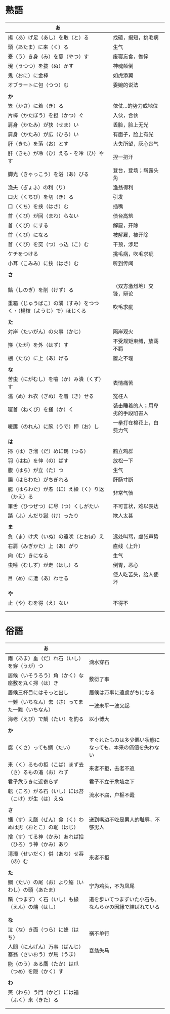 # 熟語

| あ                                                                   |                                  |
| -------------------------------------------------------------------- | -------------------------------- |
| 揚（あ）げ足（あし）を取（と）る                                     | 找碴，揭短，挑毛病               |
| 頭（あたま）に来（く）る                                             | 生气                             |
| 憂（う）き身（み）を窶（やつ）す                                     | 废寝忘食，憔悴                   |
| 現（うつつ）を抜（ぬ）かす                                           | 神魂颠倒                         |
| 鬼（おに）に金棒                                                     | 如虎添翼                         |
| オブラートに包（つつ）む                                             | 委婉的说法                       |
|                                                                      |                                  |
| **か**                                                               |                                  |
| 笠（かさ）に着（き）る                                               | 依仗…的势力或地位                |
| 片棒（かたぼう）を担（かつ）ぐ                                       | 入伙，合伙                       |
| 肩身（かたみ）が狭（せま）い                                         | 丢脸，脸上无光                   |
| 肩身（かたみ）が広（ひろ）い                                         | 有面子，脸上有光                 |
| 肝（きも）を落（お）とす                                             | 大失所望，灰心丧气               |
| 肝（きも）が冷（ひ）える・を冷（ひ）やす                             | 捏一把汗                         |
| 脚光（きゃっこう）を浴（あ）びる                                     | 登台，登场；崭露头角             |
| 漁夫（ぎょふ）の利（り）                                             | 渔翁得利                         |
| 口火（くちび）を切（き）る                                           | 引发                             |
| 口（くち）を挟（はさ）む                                             | 插嘴                             |
| 首（くび）が回（まわ）らない                                         | 债台高筑                         |
| 首（くび）にする                                                     | 解雇，开除                       |
| 首（くび）になる                                                     | 被解雇，被开除                   |
| 首（くび）を突（つ）っ込（こ）む                                     | 干预，涉足                       |
| ケチをつける                                                         | 挑毛病，吹毛求疵                 |
| 小耳（こみみ）に挟（はさ）む                                         | 听到传闻                         |
|                                                                      |                                  |
| **さ**                                                               |                                  |
|                                                                      |                                  |
| 鎬（しのぎ）を削（けず）る                                           | （双方激烈地）交锋，辩论         |
| 重箱（じゅうばこ）の隅（すみ）をつつく・（楊枝（ようじ）で）ほじくる | 吹毛求疵                         |
|                                                                      |                                  |
| **た**                                                               |                                  |
| 対岸（たいがん）の火事（かじ）                                       | 隔岸观火                         |
| 箍（たが）を外（はず）す                                             | 不受规矩束缚，放荡不羁           |
| 棚（たな）に上（あ）げる                                             | 置之不理                         |
|                                                                      |                                  |
| **な**                                                               |                                  |
| 苦虫（にがむし）を嚙（か）み潰（くず）す                             | 表情痛苦                         |
| 濡（ぬ）れ衣（ぎぬ）を着（き）せる                                   | 冤枉人                           |
| 寝首（ねくび）を掻（か）く                                           | 袭击睡着的人；用卑劣的手段陷害人 |
| 暖簾（のれん）に腕（うで）押（お）し                                 | 一拳打在棉花上，白费力气         |
|                                                                      |                                  |
| **は**                                                               |                                  |
| 掃（は）き溜（だ）めに鶴（つる）                                     | 鹤立鸡群                         |
| 羽（はね）を伸（の）ばす                                             | 放松一下                         |
| 腹（はら）が立（た）つ                                               | 生气                             |
| 腸（はらわた）がちぎれる                                             | 肝肠寸断                         |
| 腸（はらわた）が煮（に）え繰（く）り返（かえ）る                     | 非常气愤                         |
| 筆舌（ひつぜつ）に尽（つ）くしがたい                                 | 不可言状，难以表达               |
| 踏（ふ）んだり蹴（け）ったり                                         | 欺人太甚                         |
|                                                                      |                                  |
| **ま**                                                               |                                  |
| 負（ま）け犬（いぬ）の遠吠（とおぼ）え                               | 远处叫骂，虚张声势               |
| 右肩（みぎかた）上（あ）がり                                         | 直线（上升）                     |
| 向（む）きになる                                                     | 生气                             |
| 虫唾（むしず）が走（はし）る                                         | 倒胃，恶心                       |
| 目（め）に遭（あ）わせる                                             | 使人吃苦头，给人使坏             |
|                                                                      |                                  |
| **や**                                                               |                                  |
| 止（や）むを得（え）ない                                             | 不得不                           |
|                                                                      |                                  |
|                                                                      |                                  |

# 俗語

| あ                                                         |                                                            |
| ---------------------------------------------------------- | ---------------------------------------------------------- |
| 雨（あま）垂（だ）れ石（いし）を穿（うが）つ               | 滴水穿石                                                   |
| 居候（いそうろう）角（かく）な座敷を丸く掃（は）き         | 敷衍了事                                                   |
| 居候三杯目にはそっと出し                                   | 居候は万事に遠慮がちになる                                 |
| 一難（いちなん）去（さ）ってまた一難（いちなん）           | 一波未平一波又起                                           |
| 海老（えび）で鯛（たい）を釣る                             | 以小博大                                                   |
|                                                            |                                                            |
| **か**                                                     |                                                            |
| 腐（くさ）っても鯛（たい）                                 | すぐれたものは多少悪い状態になっても、本来の価値を失わない |
| 来（く）るもの拒（こば）まず去（さ）るもの追（お）わず     | 来者不拒，去者不追                                         |
| 君子危うきに近寄らず                                       | 君子不立于危墙之下                                         |
| 転（ころ）がる石（いし）には苔（こけ）が生（は）えぬ       | 流水不腐，户枢不蠹                                         |
|                                                            |                                                            |
| **さ**                                                     |                                                            |
| 据（す）え膳（ぜん）食（く）わぬは男（おとこ）の恥（はじ） | 送到嘴边不吃是男人的耻辱，不够男人                         |
| 捨（す）てる神（かみ）あれば拾（ひろ）う神（かみ）あり     |                                                            |
| 清濁（せいだく）併（あわ）せ吞（の）む                     | 来者不拒                                                   |
|                                                            |                                                            |
| **た**                                                     |                                                            |
| 鯛（たい）の尾（お）より鰯（いわし）の頭（あたま）         | 宁为鸡头，不为凤尾                                         |
| 躓（つまず）く石（いし）も縁（えん）の端（はし）           | 道を歩いてつまずいた小石も、なんらかの因縁で結ばれている   |
|                                                            |                                                            |
|                                                            |                                                            |
| **な**                                                     |                                                            |
| 泣（な）き面（つら）に蜂（はち）                           | 祸不单行                                                   |
| 人間（にんげん）万事（ばんじ）塞翁（さいおう）が馬（うま） | 塞翁失马                                                   |
| 能（のう）ある鷹（たか）は爪（つめ）を隠（かく）す         |                                                            |
|                                                            |                                                            |
| **わ**                                                     |                                                            |
| 笑（わら）う門（かど）には福（ふく）来（きた）る           |                                                            |
|                                                            |                                                            |
|                                                            |                                                            |
